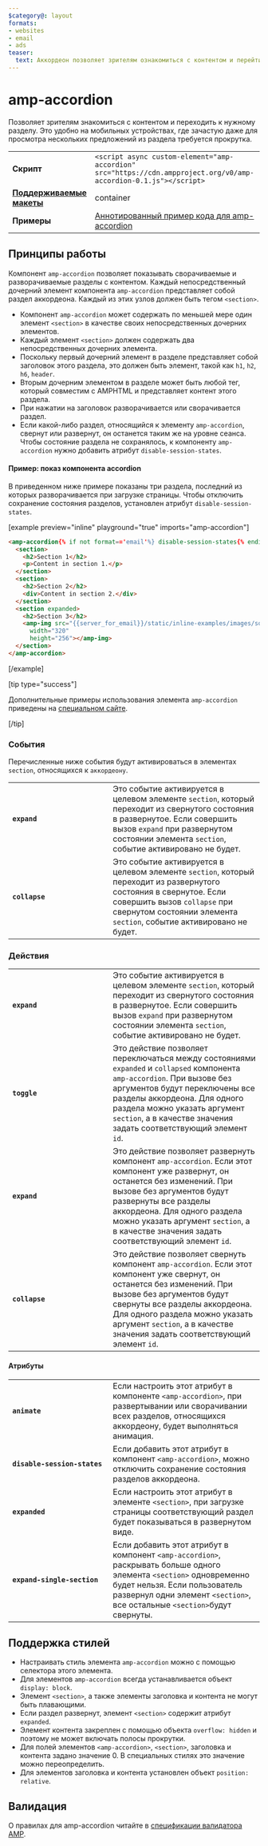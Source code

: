 ```yaml
---
$category@: layout
formats:
- websites
- email
- ads
teaser:
  text: Аккордеон позволяет зрителям ознакомиться с контентом и перейти к интересующему их разделу.
---
```


<!--
Copyright 2016 The AMP HTML Authors. All Rights Reserved.

Licensed under the Apache License, Version 2.0 (the "License");
you may not use this file except in compliance with the License.
You may obtain a copy of the License at

      http://www.apache.org/licenses/LICENSE-2.0

Unless required by applicable law or agreed to in writing, software
distributed under the License is distributed on an "AS-IS" BASIS,
WITHOUT WARRANTIES OR CONDITIONS OF ANY KIND, either express or implied.
See the License for the specific language governing permissions and
limitations under the License.
-->

# amp-accordion

Позволяет зрителям знакомиться с контентом и переходить к нужному разделу. Это удобно на мобильных устройствах, где зачастую даже для просмотра нескольких предложений из раздела требуется прокрутка.

<table>
  <tr>
    <td class="col-fourty"><strong>Скрипт</strong></td>
    <td><code>&lt;script async custom-element="amp-accordion" src="https://cdn.ampproject.org/v0/amp-accordion-0.1.js"&gt;&lt;/script&gt;</code></td>
  </tr>
  <tr>
    <td class="col-fourty"><strong><a href="{{g.doc('/content/amp-dev/documentation/guides-and-tutorials/develop/style_and_layout/control_layout.md', locale=doc.locale).url.path}}">Поддерживаемые макеты</a></strong></td>
    <td>container</td>
  </tr>
  <tr>
    <td class="col-fourty"><strong>Примеры</strong></td>
    <td><a href="https://ampbyexample.com/components/amp-accordion/">Аннотированный пример кода для amp-accordion</a></td>
  </tr>
</table>


## Принципы работы

Компонент `amp-accordion` позволяет показывать сворачиваемые и разворачиваемые разделы с контентом. Каждый непосредственный дочерний элемент компонента `amp-accordion` представляет собой раздел аккордеона. Каждый из этих узлов должен быть тегом `<section>`.

* Компонент `amp-accordion` может содержать по меньшей мере один элемент `<section>` в качестве своих непосредственных дочерних элементов.
* Каждый элемент `<section>` должен содержать два непосредственных дочерних элемента.
* Поскольку первый дочерний элемент в разделе представляет собой заголовок этого раздела, это должен быть элемент, такой как `h1`, `h2`, `h6`, `header`.
* Вторым дочерним элементом в разделе может быть любой тег, который совместим с AMPHTML и представляет контент этого раздела.
* При нажатии на заголовок разворачивается или сворачивается раздел.
* Если какой-либо раздел, относящийся к элементу `amp-accordion`, свернут или развернут, он останется таким же на уровне сеанса. Чтобы состояние раздела не сохранялось, к компоненту `amp-accordion` нужно добавить атрибут `disable-session-states`.

#### Пример: показ компонента accordion

В приведенном ниже примере показаны три раздела, последний из которых разворачивается при загрузке страницы.  Чтобы отключить сохранение состояния разделов, установлен атрибут `disable-session-states`.

[example preview="inline" playground="true" imports="amp-accordion"]
```html
<amp-accordion{% if not format=='email'%} disable-session-states{% endif %}>
  <section>
    <h2>Section 1</h2>
    <p>Content in section 1.</p>
  </section>
  <section>
    <h2>Section 2</h2>
    <div>Content in section 2.</div>
  </section>
  <section expanded>
    <h2>Section 3</h2>
    <amp-img src="{{server_for_email}}/static/inline-examples/images/squirrel.jpg"
      width="320"
      height="256"></amp-img>
  </section>
</amp-accordion>
```
[/example]

[tip type="success"]

Дополнительные примеры использования элемента `amp-accordion` приведены на [специальном сайте](https://ampbyexample.com/components/amp-accordion/).

[/tip]

### События

Перечисленные ниже события будут активироваться в элементах `section`, относящихся к `аккордеону`.

<table>
  <tr>
    <td width="40%"><strong><code>expand</code></strong></td>
    <td>Это событие активируется в целевом элементе <code>section</code>, который переходит из свернутого состояния в развернутое. Если совершить вызов <code>expand</code> при развернутом состоянии элемента <code>section</code>, событие активировано не будет.</td>
  </tr>
  <tr>
    <td width="40%"><strong><code>collapse</code></strong></td>
    <td>Это событие активируется в целевом элементе <code>section</code>, который переходит из развернутого состояния в свернутое. Если совершить вызов <code>collapse</code> при свернутом состоянии элемента <code>section</code>, событие активировано не будет.</td>
  </tr>
</table>

### Действия

<table>
  <tr>
    <td width="40%"><strong><code>expand</code></strong></td>
    <td>Это событие активируется в целевом элементе <code>section</code>, который переходит из свернутого состояния в развернутое. Если совершить вызов <code>expand</code> при развернутом состоянии элемента <code>section</code>, событие активировано не будет.</td>
  </tr>
  <tr>
    <td width="40%"><strong><code>toggle</code></strong></td>
    <td>Это действие позволяет переключаться между состояниями <code>expanded</code> и <code>collapsed</code> компонента <code>amp-accordion</code>. При вызове без аргументов будут переключены все разделы аккордеона. Для одного раздела можно указать аргумент <code>section</code>, а в качестве значения задать соответствующий элемент <code>id</code>.</td>
  </tr>
  <tr>
    <td width="40%"><strong><code>expand</code></strong></td>
    <td>Это действие позволяет развернуть компонент <code>amp-accordion</code>. Если этот компонент уже развернут, он останется без изменений. При вызове без аргументов будут развернуты все разделы аккордеона. Для одного раздела можно указать аргумент <code>section</code>, а в качестве значения задать соответствующий элемент <code>id</code>.</td>
  </tr>
  <tr>
    <td width="40%"><strong><code>collapse</code></strong></td>
    <td>Это действие позволяет свернуть компонент <code>amp-accordion</code>. Если этот компонент уже свернут, он останется без изменений. При вызове без аргументов будут свернуты все разделы аккордеона. Для одного раздела можно указать аргумент <code>section</code>, а в качестве значения задать соответствующий элемент <code>id</code>.</td>
  </tr>
</table>

#### Атрибуты

<table>
  <tr>
    <td width="40%"><strong><code>animate</code></strong></td>
    <td>Если настроить этот атрибут в компоненте <code>&lt;amp-accordion&gt;</code>, при развертывании или сворачивании всех разделов, относящихся аккордеону, будет выполняться анимация.</td>
  </tr>
  <tr>
    <td width="40%"><strong><code>disable-session-states</code></strong></td>
    <td>Если добавить этот атрибут в компонент <code>&lt;amp-accordion&gt;</code>, можно отключить сохранение состояния разделов аккордеона.</td>
  </tr>
  <tr>
    <td width="40%"><strong><code>expanded</code></strong></td>
    <td>Если настроить этот атрибут в элементе <code>&lt;section&gt;</code>, при загрузке страницы соответствующий раздел будет показываться в развернутом виде.</td>
  </tr>
  <tr>
    <td width="40%"><strong><code>expand-single-section</code></strong></td>
    <td>Если добавить этот атрибут в компонент <code>&lt;amp-accordion&gt;</code>, раскрывать больше одного элемента <code>&lt;section&gt;</code> одновременно будет нельзя. Если пользователь развернул одни элемент <code>&lt;section&gt;</code>, все остальные <code>&lt;section&gt;</code>будут свернуты.</td>
  </tr>
</table>

## Поддержка стилей

* Настраивать стиль элемента `amp-accordion` можно с помощью селектора этого элемента.
* Для элементов `amp-accordion` всегда устанавливается объект `display: block`.
* Элемент `<section>`, а также элементы заголовка и контента не могут быть плавающими.
* Если раздел развернут, элемент `<section>` содержит атрибут `expanded`.
* Элемент контента закреплен с помощью объекта `overflow: hidden` и поэтому не может включать полосы прокрутки.
* Для полей элементов `<amp-accordion>`, `<section>`, заголовка и контента задано значение 0. В специальных стилях это значение можно переопределить.
* Для элементов заголовка и контента установлен объект `position: relative`.

## Валидация

О правилах для amp-accordion читайте в [спецификации валидатора AMP](https://github.com/ampproject/amphtml/blob/master/extensions/amp-accordion/validator-amp-accordion.protoascii).
